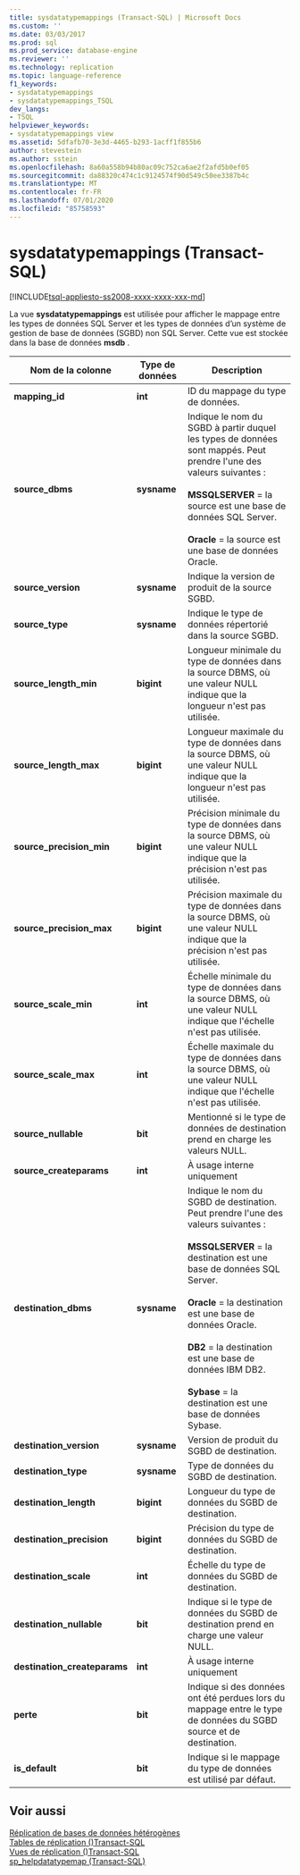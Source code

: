 ```yaml
---
title: sysdatatypemappings (Transact-SQL) | Microsoft Docs
ms.custom: ''
ms.date: 03/03/2017
ms.prod: sql
ms.prod_service: database-engine
ms.reviewer: ''
ms.technology: replication
ms.topic: language-reference
f1_keywords:
- sysdatatypemappings
- sysdatatypemappings_TSQL
dev_langs:
- TSQL
helpviewer_keywords:
- sysdatatypemappings view
ms.assetid: 5dfafb70-3e3d-4465-b293-1acff1f855b6
author: stevestein
ms.author: sstein
ms.openlocfilehash: 8a60a558b94b80ac09c752ca6ae2f2afd5b0ef05
ms.sourcegitcommit: da88320c474c1c9124574f90d549c50ee3387b4c
ms.translationtype: MT
ms.contentlocale: fr-FR
ms.lasthandoff: 07/01/2020
ms.locfileid: "85758593"
---
```

# <a name="sysdatatypemappings-transact-sql"></a>sysdatatypemappings (Transact-SQL)
[!INCLUDE[tsql-appliesto-ss2008-xxxx-xxxx-xxx-md](../../includes/applies-to-version/sqlserver.md)]

  La vue **sysdatatypemappings** est utilisée pour afficher le mappage entre les types de données SQL Server et les types de données d’un système de gestion de base de données (SGBD) non SQL Server. Cette vue est stockée dans la base de données **msdb** .  
  
|Nom de la colonne|Type de données|Description|  
|-----------------|---------------|-----------------|  
|**mapping_id**|**int**|ID du mappage du type de données.|  
|**source_dbms**|**sysname**|Indique le nom du SGBD à partir duquel les types de données sont mappés. Peut prendre l'une des valeurs suivantes :<br /><br /> **MSSQLSERVER** = la source est une base de données SQL Server.<br /><br /> **Oracle** = la source est une base de données Oracle.|  
|**source_version**|**sysname**|Indique la version de produit de la source SGBD.|  
|**source_type**|**sysname**|Indique le type de données répertorié dans la source SGBD.|  
|**source_length_min**|**bigint**|Longueur minimale du type de données dans la source DBMS, où une valeur NULL indique que la longueur n'est pas utilisée.|  
|**source_length_max**|**bigint**|Longueur maximale du type de données dans la source DBMS, où une valeur NULL indique que la longueur n'est pas utilisée.|  
|**source_precision_min**|**bigint**|Précision minimale du type de données dans la source DBMS, où une valeur NULL indique que la précision n'est pas utilisée.|  
|**source_precision_max**|**bigint**|Précision maximale du type de données dans la source DBMS, où une valeur NULL indique que la précision n'est pas utilisée.|  
|**source_scale_min**|**int**|Échelle minimale du type de données dans la source DBMS, où une valeur NULL indique que l'échelle n'est pas utilisée.|  
|**source_scale_max**|**int**|Échelle maximale du type de données dans la source DBMS, où une valeur NULL indique que l'échelle n'est pas utilisée.|  
|**source_nullable**|**bit**|Mentionné si le type de données de destination prend en charge les valeurs NULL.|  
|**source_createparams**|**int**|À usage interne uniquement|  
|**destination_dbms**|**sysname**|Indique le nom du SGBD de destination. Peut prendre l'une des valeurs suivantes :<br /><br /> **MSSQLSERVER** = la destination est une base de données SQL Server.<br /><br /> **Oracle** = la destination est une base de données Oracle.<br /><br /> **DB2** = la destination est une base de données IBM DB2.<br /><br /> **Sybase** = la destination est une base de données Sybase.|  
|**destination_version**|**sysname**|Version de produit du SGBD de destination.|  
|**destination_type**|**sysname**|Type de données du SGBD de destination.|  
|**destination_length**|**bigint**|Longueur du type de données du SGBD de destination.|  
|**destination_precision**|**bigint**|Précision du type de données du SGBD de destination.|  
|**destination_scale**|**int**|Échelle du type de données du SGBD de destination.|  
|**destination_nullable**|**bit**|Indique si le type de données du SGBD de destination prend en charge une valeur NULL.|  
|**destination_createparams**|**int**|À usage interne uniquement|  
|**perte**|**bit**|Indique si des données ont été perdues lors du mappage entre le type de données du SGBD source et de destination.|  
|**is_default**|**bit**|Indique si le mappage du type de données est utilisé par défaut.|  
  
## <a name="see-also"></a>Voir aussi  
 [Réplication de bases de données hétérogènes](../../relational-databases/replication/non-sql/heterogeneous-database-replication.md)   
 [Tables de réplication &#40;&#41;Transact-SQL](../../relational-databases/system-tables/replication-tables-transact-sql.md)   
 [Vues de réplication &#40;&#41;Transact-SQL](../../relational-databases/system-views/replication-views-transact-sql.md)   
 [sp_helpdatatypemap &#40;Transact-SQL&#41;](../../relational-databases/system-stored-procedures/sp-helpdatatypemap-transact-sql.md)  
  
  

